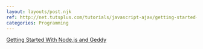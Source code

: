 ```yaml
---
layout: layouts/post.njk
ref: http://net.tutsplus.com/tutorials/javascript-ajax/getting-started-with-node-js-and-geddy
categories: Programming
---
```


[Getting Started With Node.js and Geddy](http://net.tutsplus.com/tutorials/javascript-ajax/getting-started-with-node-js-and-geddy)
  
  
